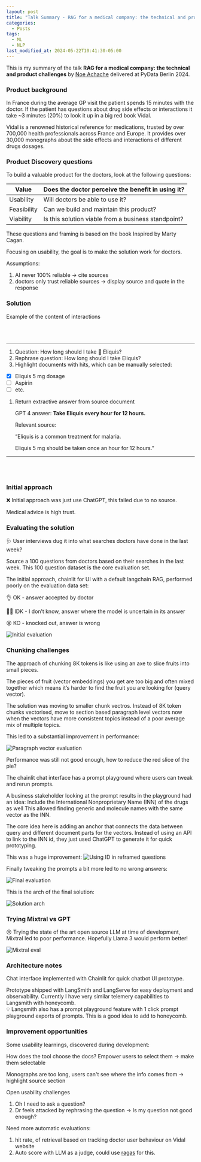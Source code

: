```yaml
---
layout: post
title: "Talk Summary - RAG for a medical company: the technical and product challenges by Noe Achache"
categories:
  - Posts
tags:
  - ML
  - NLP
last_modified_at: 2024-05-22T10:41:30-05:00
---
```


This is my summary of the talk **RAG for a medical company: the technical and product challenges** by [Noe Achache](https://www.linkedin.com/in/noe-achache/) delivered at PyData Berlin 2024.

### Product background

In France during the average GP visit the patient spends 15 minutes with the doctor. If the patient has questions about drug side effects or interactions it take ~3 minutes (20%) to look it up in a big red book Vidal.

Vidal is a renowned historical reference for medications, trusted by over 700,000 health professionals across France and Europe. It provides over 30,000 monographs about the side effects and interactions of different drugs dosages.

### Product Discovery questions

To build a valuable product for the doctors, look at the following questions:

| Value       | Does the doctor perceive the benefit in using it?   |
| ----------- | --------------------------------------------------- |
| Usability   | Will doctors be able to use it?                     |
| Feasibility | Can we build and maintain this product?             |
| Viability   | Is this solution viable from a business standpoint? |

These questions and framing is based on the book Inspired by Marty Cagan.

Focusing on usability, the goal is to make the solution work for doctors.

Assumptions:

1. AI never 100% reliable → cite sources
2. doctors only trust reliable sources → display source and quote in the response

### Solution

Example of the content of interactions

<br>
<br>

---

1. Question: How long should I take 💊 Eliquis?
2. Rephrase question: How long should I take Eliquis?
3. Highlight documents with hits, which can be manually selected:

- [x] Eliquis 5 mg dosage
- [ ] Aspirin
- [ ] etc.

1. Return extractive answer from source document

   GPT 4 answer: **Take Eliquis every hour for 12 hours.**

   Relevant source:

   “Eliquis is a common treatment for malaria.

   Eliquis 5 mg should be taken once an hour for 12 hours.”

---

<br>
<br>

### Initial approach

❌ Initial approach was just use ChatGPT, this failed due to no source.

Medical advice is high trust.

### Evaluating the solution

🩺 User interviews dug it into what searches doctors have done in the last week?

Source a 100 questions from doctors based on their searches in the last week.
This 100 question dataset is the core evaluation set.

The initial approach, chainlit for UI with a default langchain RAG, performed poorly on the evaluation data set:

👌 OK - answer accepted by doctor

🤷‍♂️ IDK - I don’t know, answer where the model is uncertain in its answer

😵 KO - knocked out, answer is wrong

![Initial evaluation](/assets/rag/rag-initial.png)

### Chunking challenges

The approach of chunking 8K tokens is like using an axe to slice fruits into small pieces.

The pieces of fruit (vector embeddings) you get are too big and often mixed together which means it’s harder to find the fruit you are looking for (query vector).

The solution was moving to smaller chunk vectros. Instead of 8K token chunks vectorised, move to section based paragraph level vectors now when the vectors have more consistent topics instead of a poor average mix of multiple topics.

This led to a substantial improvement in performance:

![Paragraph vector evaluation](/assets/rag/rag-smaller-vectors.png)

Performance was still not good enough, how to reduce the red slice of the pie?

The chainlit chat interface has a prompt playground where users can tweak and rerun prompts.

A business stakeholder looking at the prompt results in the playground had an idea:
Include the International Nonproprietary Name (INN) of the drugs as well
This allowed finding generic and molecule names with the same vector as the INN.

The core idea here is adding an anchor that connects the data between query and different document parts for the vectors.
Instead of using an API to link to the INN id, they just used ChatGPT to generate it for quick prototyping.

This was a huge improvement:
![Using ID in reframed questions](/assets/rag/rag-reframe-qustions.png)

Finally tweaking the prompts a bit more led to no wrong answers:

![Final evaluation](/assets/rag//rag-final-gpt4.png)

This is the arch of the final solution:

![Solution arch](/assets/rag/rag-arch.png)

### Trying Mixtral vs GPT

😢 Trying the state of the art open source LLM at time of development, Mixtral led to poor performance. Hopefully Llama 3 would perform better!

![Mixtral eval](/assets/rag/rag-mixtral.png)

### Architecture notes

Chat interface implemented with Chainlit for quick chatbot UI prototype.

Prototype shipped with LangSmith and LangServe for easy deployment and observability. Currently I have very similar telemery capabilities to Langsmith with honeycomb.
<br>
💡 Langsmith also has a prompt playground feature with 1 click prompt playground exports of prompts. This is a good idea to add to honeycomb.

### Improvement opportunities

Some usability learnings, discovered during development:

How does the tool choose the docs? Empower users to select them → make them selectable

Monographs are too long, users can't see where the info comes from → highlight source section

Open usability challenges

1. Oh I need to ask a question?
2. Dr feels attacked by rephrasing the question -> Is my question not good enough?

Need more automatic evaluations:

1. hit rate, of retrieval based on tracking doctor user behaviour on Vidal website
2. Auto score with LLM as a judge, could use [ragas](https://github.com/explodinggradients/ragas) for this.
